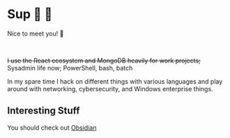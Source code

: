 # Sup 🤘 🦆 

Nice to meet you!&nbsp;👋 &nbsp;

<br/>

~~I use the React ecosystem and MongoDB heavily for work projects;~~
Sysadmin life now; PowerShell, bash, batch

In my spare time I hack on different things with various languages and play around with networking, cybersecurity, and Windows enterprise things.


## Interesting Stuff

You should check out [Obsidian](https://obsidian.md/)


<br/>
